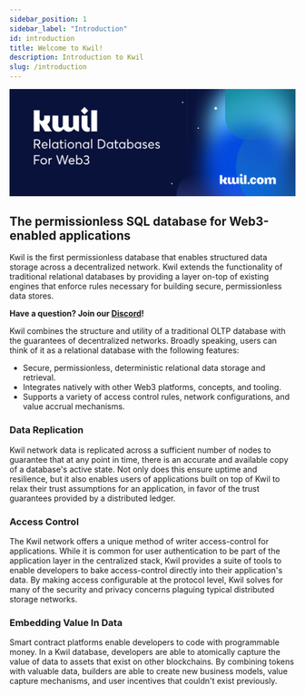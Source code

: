 ```yaml
---
sidebar_position: 1
sidebar_label: "Introduction"
id: introduction
title: Welcome to Kwil!
description: Introduction to Kwil
slug: /introduction
---
```


![kwil-banner](../docs/kwil-banner.svg)

## The permissionless SQL database for Web3-enabled applications

Kwil is the first permissionless database that enables structured data storage across a decentralized network. Kwil extends the functionality of traditional relational databases by providing a layer on-top of existing engines that enforce rules necessary for building secure, permissionless data stores.

**Have a question? Join our [Discord](<https://discord.com/invite/HzRPZ59Kay>)!**

Kwil combines the structure and utility of a traditional OLTP database with the guarantees of decentralized networks.  Broadly speaking, users can think of it as a relational database with the following features:

- Secure, permissionless, deterministic relational data storage and retrieval.
- Integrates natively with other Web3 platforms, concepts, and tooling.
- Supports a variety of access control rules, network configurations, and value accrual mechanisms.

### Data Replication

Kwil network data is replicated across a sufficient number of nodes to guarantee that at any point in time, there is an accurate and available copy of a database's active state.  Not only does this ensure uptime and resilience, but it also enables users of applications built on top of Kwil to relax their trust assumptions for an application, in favor of the trust guarantees provided by a distributed ledger.

### Access Control

The Kwil network offers a unique method of writer access-control for applications.  While it is common for user authentication to be part of the application layer in the centralized stack, Kwil provides a suite of tools to enable developers to bake access-control directly into their application's data.  By making access configurable at the protocol level, Kwil solves for many of the security and privacy concerns plaguing typical distributed storage networks.

### Embedding Value In Data

Smart contract platforms enable developers to code with programmable money.  In a Kwil database, developers are able to atomically capture the value of data to assets that exist on other blockchains.  By combining tokens with valuable data, builders are able to create new business models, value capture mechanisms, and user incentives that couldn't exist previously.
